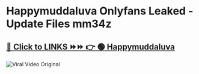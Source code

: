 
 # Happymuddaluva Onlyfans Leaked - Update Files mm34z

## <h2><a href="https://clipsfans.com/Happymuddaluva&ref=git">🔗 Click to LINKS ⏩⏩ 👉 🟢 Happymuddaluva </a></h2>

<a href="https://clipsfans.com/Happymuddaluva&ref=git" rel="nofollow" data-target="animated-image.originalLink"><img src="https://i.ibb.co.com/xMMVF88/686577567.gif" alt="Viral Video Original" style="max-width: 100%; display: inline-block;" data-target="animated-image.originalImage"></a>

